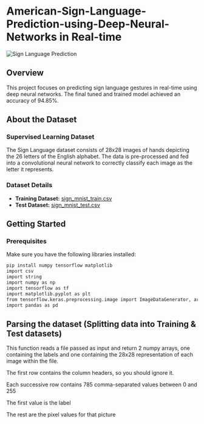 ﻿# American-Sign-Language-Prediction-using-Deep-Neural-Networks in Real-time

![Sign Language Prediction](path/to/your/image.png)

## Overview

This project focuses on predicting sign language gestures in real-time using deep neural networks. The final tuned and trained model achieved an accuracy of 94.85%.

## About the Dataset

### Supervised Learning Dataset

The Sign Language dataset consists of 28x28 images of hands depicting the 26 letters of the English alphabet. The data is pre-processed and fed into a convolutional neural network to correctly classify each image as the letter it represents.

### Dataset Details

- **Training Dataset:** [sign_mnist_train.csv](./sign_mnist_train.csv)
- **Test Dataset:** [sign_mnist_test.csv](./sign_mnist_test.csv)

## Getting Started

### Prerequisites

Make sure you have the following libraries installed:

```bash
pip install numpy tensorflow matplotlib
import csv
import string
import numpy as np
import tensorflow as tf
import matplotlib.pyplot as plt
from tensorflow.keras.preprocessing.image import ImageDataGenerator, array_to_img
import pandas as pd
```
## Parsing the dataset (Splitting data into Training & Test datasets)
This function reads a file passed as input and return 2 numpy arrays, one containing the labels and one containing the 28x28 representation of each image within the file.

The first row contains the column headers, so you should ignore it.

Each successive row contains 785 comma-separated values between 0 and 255

The first value is the label

The rest are the pixel values for that picture
